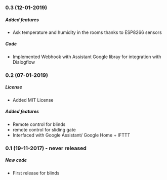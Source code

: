 ### 0.3 (12-01-2019)
##### Added features
* Ask temperature and humidity in the rooms thanks to ESP8266 sensors 
##### Code
* Implemented Webhook with Assistant Google libray for integration with Dialogflow

### 0.2 (07-01-2019)
##### License
* Added MIT License 
##### Added features
* Remote control for blinds
* remote control for sliding gate
* Interfaced with Google Assistant/ Google Home + IFTTT

### 0.1 (19-11-2017) - never released
##### New code
* First release for blinds
